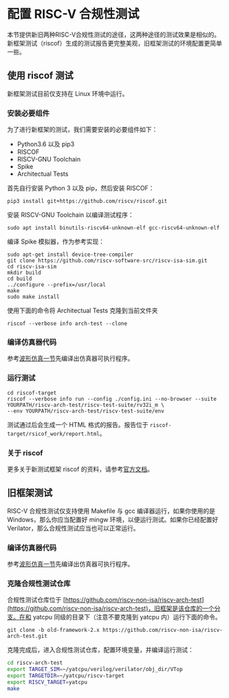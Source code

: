 # 配置 RISC-V 合规性测试

本节提供新旧两种RISC-V合规性测试的途径，这两种途径的测试效果是相似的。新框架测试（riscof）生成的测试报告更完整美观，旧框架测试的环境配置更简单一些。

## 使用 riscof 测试

新框架测试目前仅支持在 Linux 环境中运行。

### 安装必要组件

为了进行新框架的测试，我们需要安装的必要组件如下：

- Python3.6 以及 pip3 
- RISCOF   
- RISCV-GNU Toolchain   
- Spike   
- Architectual Tests

首先自行安装 Python 3 以及 pip，然后安装 RISCOF：

```
pip3 install git+https://github.com/riscv/riscof.git
```

安装 RISCV-GNU Toolchain 以编译测试程序：

```
sudo apt install binutils-riscv64-unknown-elf gcc-riscv64-unknown-elf
```

编译 Spike 模拟器，作为参考实现：

```
sudo apt-get install device-tree-compiler
git clone https://github.com/riscv-software-src/riscv-isa-sim.git
cd riscv-isa-sim
mkdir build
cd build
../configure --prefix=/usr/local
make
sudo make install
```

使用下面的命令将 Architectual Tests 克隆到当前文件夹

```
riscof --verbose info arch-test --clone
```

### 编译仿真器代码

参考[波形仿真一节](simulation.md#%E4%BD%BF%E7%94%A8-verilator-%E4%BB%BF%E7%9C%9F%E7%94%9F%E6%88%90%E6%B3%A2%E5%BD%A2%E6%96%87%E4%BB%B6)先编译出仿真器可执行程序。

  
### 运行测试

```
cd riscof-target
riscof --verbose info run --config ./config.ini --no-browser --suite YOURPATH/riscv-arch-test/riscv-test-suite/rv32i_m \
--env YOURPATH/riscv-arch-test/riscv-test-suite/env
```

测试通过后会生成一个 HTML 格式的报告。报告位于 `riscof-target/rsicof_work/report.html`。

### 关于 riscof

更多关于新测试框架 riscof 的资料，请参考[官方文档](https://riscof.readthedocs.io/en/latest/index.html)。

## 旧框架测试

RISC-V 合规性测试仅支持使用 Makefile 与 gcc 编译器运行，如果你使用的是 Windows，那么你应当配置好 mingw 环境，以便运行测试。如果你已经配置好 Verilator，那么合规性测试应当也可以正常运行。

### 编译仿真器代码

参考[波形仿真一节](simulation.md#%E4%BD%BF%E7%94%A8-verilator-%E4%BB%BF%E7%9C%9F%E7%94%9F%E6%88%90%E6%B3%A2%E5%BD%A2%E6%96%87%E4%BB%B6)先编译出仿真器可执行程序。

### 克隆合规性测试仓库

合规性测试仓库位于 [https://github.com/riscv-non-isa/riscv-arch-test](https://github.com/riscv-non-isa/riscv-arch-test)，旧框架是该仓库的一个分支。在和 yatcpu 同级的目录下（注意不要克隆到 yatcpu 内）运行下面的命令。

```
git clone -b old-framework-2.x https://github.com/riscv-non-isa/riscv-arch-test.git
```

克隆完成后，进入合规性测试仓库，配置环境变量，并编译运行测试：

```bash
cd riscv-arch-test
export TARGET_SIM=~/yatcpu/verilog/verilator/obj_dir/VTop
export TARGETDIR=~/yatcpu/riscv-target
export RISCV_TARGET=yatcpu
make
```
